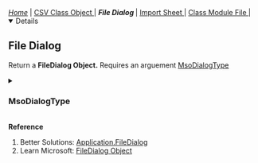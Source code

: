 <div>
	<nav>
		<i><a href="https://github.com/amirmirmirdan/Excel-VBA#list-of-contents">Home</a></i> | 
		<a href="https://github.com/amirmirmirdan/Excel-VBA/blob/main/CSV%20Class%20Object/Excel%20VBA%20-%20CSV%20Class%20Object.md#method---import-sheet">
			CSV Class Object
		</a> |
		<i><Strong>
				File Dialog
		</Strong></i> |
		<a href="https://github.com/amirmirmirdan/Excel-VBA/blob/main/CSV%20Class%20Object/Excel%20VBA%20-%20CSV%20Class%20Object.md#method---import-sheet">
			Import Sheet
		</a> |
		<a href="https://github.com/amirmirmirdan/Excel-VBA/blob/main/CSV%20Class%20Object/Excel%20VBA%20-%20CSV%20Class%20Object.md#method---import-sheet">
			Class Module File
		</a> |
	</nav>
</div>
<div>
	<details open>
		<article><summary>
					<h2>File Dialog</h2>
				</summary>
				<p>Return a <strong>FileDialog Object.</strong> 
					Requires an arguement 
					<a href="https://bettersolutions.com/vba/enumerations/msofiledialogtype.htm">MsoDialogType</a>
				</p>
			</article>
				<details>
					<summary>
						<h3>MsoDialogType</h3>
					</summary>
					<ul>
						<li><b>msoFileDialogOpen</b> (1), </li>
						<li><b>msoFileDialogSaveAs</b> (2), </li>
						<li><b>msoFileDialogFilePicker</b> (3), and </li>
						<li><b>msoFileDialogFolderPicker</b> (4) </li>	
					</ul>
						</details>
			</details>
</div>
<br>
<div>
	<footer>
		<strong>Reference</strong>
			<ol>
				<li>Better Solutions: <a href="https://bettersolutions.com/vba/files-directories/filedialog.htm">Application.FileDialog</a></li>
				<li>Learn Microsoft: <a href="https://learn.microsoft.com/en-us/office/vba/api/office.filedialog">FileDialog Object</a></li>
			</ol>
	</footer>
</div>
